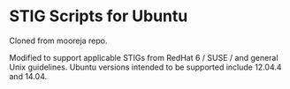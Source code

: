 # STIG Scripts for Ubuntu

Cloned from mooreja repo.

Modified to support applicable STIGs from RedHat 6 / SUSE / and general Unix guidelines. Ubuntu versions intended to be supported include 12.04.4 and 14.04.
